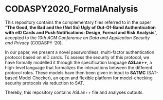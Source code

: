 # CODASPY2020_FormalAnalysis
This repository contains the complementary files referred to in the paper "**The Good, the Bad and the (Not So) Ugly of Out-Of-Band Authentication with eID Cards and Push Notifications: Design, Formal and Risk Analysis**", accepted to the *10th ACM Conference on Data and Application Security and Privacy* (CODASPY ‘20).

In our paper, we present a novel passwordless, multi-factor authentication protocol based on eID cards. To assess the security of this protocol, we have formally modelled it through the specification language **ASLan++**, a high-level language that formalizes the interactions between the different protocol roles. These models have then been given in input to **SATMC** (SAT-based Model Checker), an open and flexible platform for model-checking security protocols via reduction to SAT.

Thereby, this repository contains ASLan++ file and analyses outputs.
